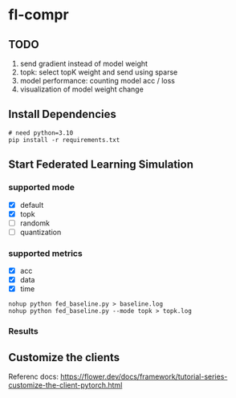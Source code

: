 # fl-compr
## TODO
1. send gradient instead of model weight
2. topk: select topK weight and send using sparse
3. model performance: counting model acc / loss
4. visualization of model weight change
## Install Dependencies
```
# need python=3.10
pip install -r requirements.txt
```
## Start Federated Learning Simulation
### supported mode
- [x] default
- [x] topk
- [ ] randomk
- [ ] quantization
### supported metrics
- [x] acc
- [x] data
- [x] time

```shell
nohup python fed_baseline.py > baseline.log
nohup python fed_baseline.py --mode topk > topk.log
```
### Results


## Customize the clients
Referenc docs: https://flower.dev/docs/framework/tutorial-series-customize-the-client-pytorch.html